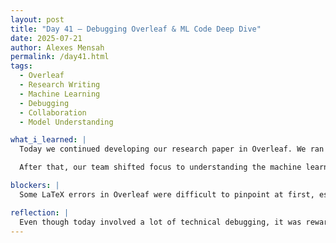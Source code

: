 ```yaml
---
layout: post  
title: "Day 41 – Debugging Overleaf & ML Code Deep Dive"  
date: 2025-07-21  
author: Alexes Mensah  
permalink: /day41.html  
tags:  
  - Overleaf  
  - Research Writing  
  - Machine Learning  
  - Debugging  
  - Collaboration  
  - Model Understanding  

what_i_learned: |
  Today we continued developing our research paper in Overleaf. We ran into some minor formatting and compilation errors while trying to clean up citations and connect our bibliography file properly. Troubleshooting these gave us a better understanding of how LaTeX handles structure and references.

  After that, our team shifted focus to understanding the machine learning code more deeply. We revisited how the data is preprocessed, how the Random Forest classifier was trained, and why certain hyperparameters were chosen. Breaking the code down line by line helped clarify its logic and how it relates to our project goals.

blockers: |
  Some LaTeX errors in Overleaf were difficult to pinpoint at first, especially those related to missing bibliography entries and \textbackslash input{} file paths. On the ML side, a few of us were still unclear on how to interpret the feature importance scores and model accuracy breakdowns.

reflection: |
  Even though today involved a lot of technical debugging, it was rewarding to start connecting the dots between our code, our analysis, and how it all fits into the final paper. Gaining confidence in both the writing and machine learning components is helping us feel more prepared for the final presentation and submission.
---
```


